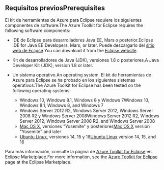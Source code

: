 ## <a name="prerequisites"></a><span data-ttu-id="b30d5-101">Requisitos previos</span><span class="sxs-lookup"><span data-stu-id="b30d5-101">Prerequisites</span></span>
<span data-ttu-id="b30d5-102">El kit de herramientas de Azure para Eclipse requiere los siguientes componentes de software:</span><span class="sxs-lookup"><span data-stu-id="b30d5-102">The Azure Toolkit for Eclipse requires the following software components:</span></span>

* <span data-ttu-id="b30d5-103">IDE de Eclipse para desarrolladores Java EE, Mars o posterior.</span><span class="sxs-lookup"><span data-stu-id="b30d5-103">Eclipse IDE for Java EE Developers, Mars, or later.</span></span> <span data-ttu-id="b30d5-104">Puede descargarlo del [sitio web de Eclipse](http://www.eclipse.org/downloads/).</span><span class="sxs-lookup"><span data-stu-id="b30d5-104">You can download it from the [Eclipse website](http://www.eclipse.org/downloads/).</span></span>

* <span data-ttu-id="b30d5-105">Kit de desarrolladores de Java (JDK), versiones 1.8 o posteriores.</span><span class="sxs-lookup"><span data-stu-id="b30d5-105">A Java Developer Kit (JDK), version 1.8 or later.</span></span>

* <span data-ttu-id="b30d5-106">Un sistema operativo.</span><span class="sxs-lookup"><span data-stu-id="b30d5-106">An operating system.</span></span> <span data-ttu-id="b30d5-107">El kit de herramientas de Azure para Eclipse se ha probado en los siguientes sistemas operativos:</span><span class="sxs-lookup"><span data-stu-id="b30d5-107">The Azure Toolkit for Eclipse has been tested on the following operating systems:</span></span>
  
  * <span data-ttu-id="b30d5-108">Windows 10, Windows 8.1, Windows 8 y Windows 7</span><span class="sxs-lookup"><span data-stu-id="b30d5-108">Windows 10, Windows 8.1, Windows 8, and Windows 7</span></span>
  * <span data-ttu-id="b30d5-109">Windows Server 2012 R2, Windows Server 2012, Windows Server 2008 R2 y Windows Server 2008</span><span class="sxs-lookup"><span data-stu-id="b30d5-109">Windows Server 2012 R2, Windows Server 2012, Windows Server 2008 R2, and Windows Server 2008</span></span>
  * <span data-ttu-id="b30d5-110">[Mac OS X](http://www.apple.com/osx), versiones "Yosemite" y posteriores</span><span class="sxs-lookup"><span data-stu-id="b30d5-110">[Mac OS X](http://www.apple.com/osx) version "Yosemite" and later</span></span>
  * <span data-ttu-id="b30d5-111">[Ubuntu Linux](http://www.ubuntu.com), versiones 14, 15 y 16</span><span class="sxs-lookup"><span data-stu-id="b30d5-111">[Ubuntu Linux](http://www.ubuntu.com) version 14, 15, and 16</span></span>

<span data-ttu-id="b30d5-112">Para más información, consulte la página de [Azure Toolkit for Eclipse](http://marketplace.eclipse.org/content/azure-toolkit-eclipse) en Eclipse Marketplace.</span><span class="sxs-lookup"><span data-stu-id="b30d5-112">For more information, see the [Azure Toolkit for Eclipse](http://marketplace.eclipse.org/content/azure-toolkit-eclipse) page at the Eclipse Marketplace.</span></span>

<!--
> [!IMPORTANT]
> If you are using the Azure Toolkit for Eclipse on Windows, the toolkit requires installing the Azure SDK 2.9.6 or later in order to use the Azure emulator. You have two options for installing the Azure SDK:
> 
> * You can download and install the Azure SDK by using the [Web Platform Installer (WebPI)](http://go.microsoft.com/fwlink/?LinkID=252838).
> * If you do not have the Azure SDK installed when you create your first Azure deployment project, you will be prompted to automatically download install the requisite version of the Azure SDK.
> 
> Note that the Azure SDK is required on Windows only.
> 
> 
-->

